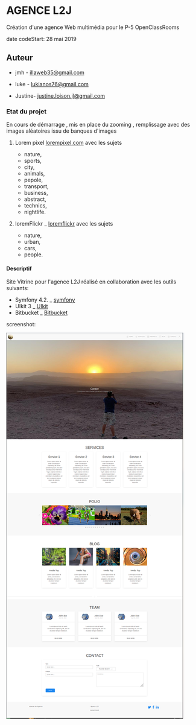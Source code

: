 # AGENCE L2J

Création d'une agence Web multimédia pour le P-5 OpenClassRooms

date codeStart: 28 mai 2019

## Auteur

- jmh - illaweb35@gmail.com

- luke - lukianos76@gmail.com

- Justine- justine.loison.jl@gmail.com

### Etat du projet

En cours de démarrage , mis en place du zooming , remplissage avec des images aléatoires issu de banques d'images

1. Lorem pixel  [lorempixel.com](https://lorempixel.com) avec les sujets

    - nature,
    - sports,
    - city,
    - animals,
    - pepole,
    - transport,
    - business,
    - abstract,
    - technics,
    - nightlife.

2. loremFlickr _ [loremflickr](https://loremflickr.com) avec les sujets

    - nature,
    - urban,
    - cars,
    - people.

#### Descriptif

Site Vitrine pour l'agence L2J réalisé en collaboration avec les outils suivants:

- Symfony 4.2. _ [symfony](https://symfony.com)
- UIkit 3  _ [UIkit](https://getuikit.com/)
- Bitbucket  _ [Bitbucket](https://bitbucket.org)

screenshot:

![Projet Agence L2J One-page](/public/img/onePage.png "One-page")